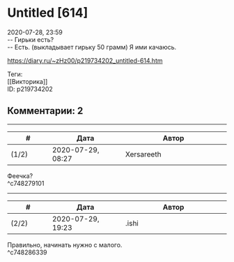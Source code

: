 Untitled [614]
==============

  
2020-07-28, 23:59  
 -- Гирьки есть?   
 -- Есть. (выкладывает гирьку 50 грамм) Я ими качаюсь.   
  
<https://diary.ru/~zHz00/p219734202_untitled-614.htm>  
  
Теги:  
[[Викторика]]  
ID: p219734202  


Комментарии: 2
--------------

  


---



|         #         |              Дата              |                     Автор                     |           ID           |
| --- | --- | --- | --- |
| (1/2) | 2020-07-29, 08:27 | Xersareeth | c748279101 |

  
 Феечка?   
 ^c748279101

---



|         #         |              Дата              |                     Автор                     |           ID           |
| --- | --- | --- | --- |
| (2/2) | 2020-07-29, 19:23 | .ishi | c748286339 |

  
 Правильно, начинать нужно с малого.   
 ^c748286339